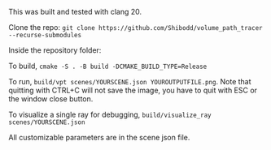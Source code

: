 This was built and tested with clang 20.

Clone the repo: `git clone https://github.com/Shibodd/volume_path_tracer --recurse-submodules`

Inside the repository folder:

To build, `cmake -S . -B build -DCMAKE_BUILD_TYPE=Release`

To run, `build/vpt scenes/YOURSCENE.json YOUROUTPUTFILE.png`. Note that quitting with CTRL+C will not save the image, you have to quit with ESC or the window close button.

To visualize a single ray for debugging, `build/visualize_ray scenes/YOURSCENE.json`

All customizable parameters are in the scene json file.
